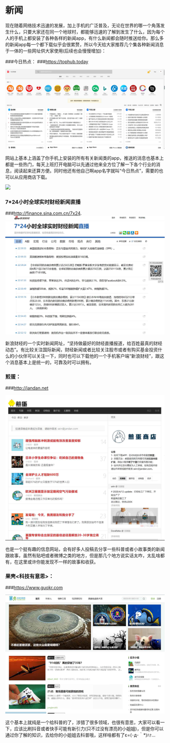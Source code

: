 # 新闻

现在随着网络技术迅速的发展，加上手机的广泛普及，无论在世界的哪一个角落发生什么，只要大家还在同一个地球村，都能够迅速的了解到发生了什么，因为每个人的手机上都安装了各种各样的新闻app，有什么新闻都会随时推送给你。那么多的新闻app每一个都下载似乎会很累赘，所以今天给大家推荐几个集各种新闻消息于一体的一些网址供大家使用(后续也会慢慢增加)：

###今日热点：
###<https://tophub.today>

![](../../img/news/1.jpg)

网站上基本上涵盖了你手机上安装的所有有关新闻类的app，推送的消息也基本上都是一些热门，每天上班打开电脑可以先通过他来全方位了解一下各个行业的消息，阅读起来还算方便​。同时他还有他自己啊app名字就叫“今日热点”，需要的也可以从应用商店下载。​

![](../../img/news/2.gif)

### 7*24小时全球实时财经新闻直播
###<http://finance.sina.com.cn/7x24>.
![](../../img/news/5.jpg)

新浪财经的一个实时新闻网址，“坚持做最好的财经直播报道，给百姓最真的财经动态”。有比较关注国际新闻，财经新闻或者比较关注股市或者有购买基金投资什么的小伙伴可以关注一下，同时也可以下载他的一个手机客户端“新浪财经”，跟这个消息基本上是统一的，可靠及时可以拥有。

### 煎蛋：
###<http://jandan.net>

![](../../img/news/3.jpg)

也是一个挺有趣的信息网站，会有好多人投稿去分享一些科普或者小故事类的新闻跟故事，虽然有贴吧或者微博之类的地方，但是那几个地方说实话太咋，太乱啥都有，在这里或许你能发现不一样的故事和收获。



### 果壳<科技有意思>：
###<https://www.guokr.com>

![](../../img/news/4.jpg)

这个基本上就纯是一个给科普的了，涉猎了很多领域，也很有意思，大家可以看一下，应该比刷抖音或者快手可能有新引力(只不过没有漂亮的小姐姐)，但是你可以通过你了解的知识，去给你的小姐姐去科普哦，这样啥都有了ε=(･д･｀*)ﾊｧ…
